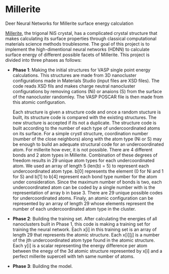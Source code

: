 # Millerite
Deer Neural Networks for Millerite surface energy calculation

[Millerite](https://en.wikipedia.org/wiki/Millerite), the trigonal NiS crystal, has a complicated crystal structure that makes calculating its surface properties through classical computational materials science methods troublesome. The goal of this project is to implement the high-dimentional neural networks (HDNN) to calculate surface energy of different possible facets of Millerite. This project is divided into three phases as follows:

* __Phase 1__: Making the initial structures for VASP single point energy calculations. This structures are made from 3D nanocluster configurations made in Materials Studio (input files are XSD files). The code reads XSD fils and makes charge neutral nanocluster configurations by removing cations (Ni) or anaions (S) from the surface of the nanocluster randomley. The VASP POSCAR file is then made from this atomic configuration. 

  Each structure is given a structure code and once a random stucture is built, its structure code is compared with the existing structures. The new structure is accepted if its not a duplicate. The structure code is built according to the number of each type of undercoordinated atoms on its surface. For a simple crystl structure, coordination number (number of the close neighbors) along with the atom type (Ni or S) may be enough to build an adequate structural code for an undercoordinated atom. For millerite how ever, it is not possible. There are 4 different bonds and 2 atom types in Millerite. Combination of these degrees of freedom results in 29 unique atom types for each undercoordinated atom. We used an array of length 5 (len(b) = 5) to represent each undercoordinated atom type. b[0] represents the element (0 for Ni and 1 for S) and b[1] to b[4] represent each bond type number for the atom under consideration. Since the maximum number of bonds is two, each undercoordinated atom can be coded by a single number with is the representation of array b in base 3. There are 29 unique possible codes for undercoordinated atoms. Finaly, an atomic configuration can be represented by an array of length 29 whose elements represent the number of each undercoordinated atom type in the cluster.

* __Phase 2__: Building the training set. After calculating the energies of all nanoclusters built in Phase 1, this code is making a training set for training the neural network. Each x[i] in this training set is an array of length 29 that represents the atomic structure. Each x[i][j] is a number of the jth undercoordinated atom type found in the atomic structure. Each y[i] is a scalar representing the energy difference per atom between the enegy of the 3d atomic structure represented by x[i] and a perfect millerite supercell with teh same number of atoms. 

* __Phase 3__: Building the model.
